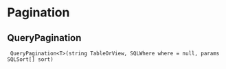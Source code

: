 ﻿# Pagination
 
 ## QueryPagination
 ```
  QueryPagination<T>(string TableOrView, SQLWhere where = null, params SQLSort[] sort)
 ```
  
